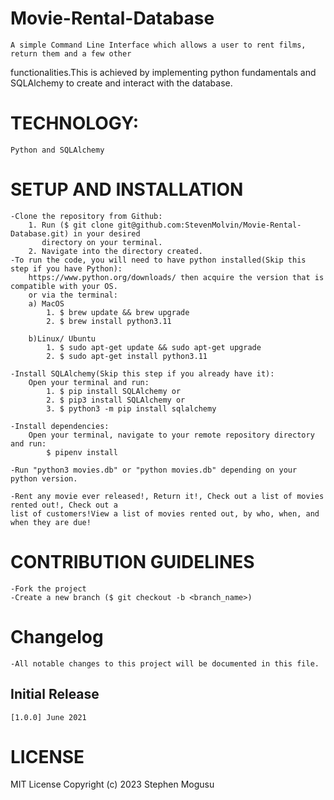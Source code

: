 # Movie-Rental-Database
    A simple Command Line Interface which allows a user to rent films, return them and a few other
functionalities.This is achieved by implementing python fundamentals and SQLAlchemy to create 
and interact with the database.

# TECHNOLOGY:
    Python and SQLAlchemy

# SETUP AND INSTALLATION

    -Clone the repository from Github:
        1. Run ($ git clone git@github.com:StevenMolvin/Movie-Rental-Database.git) in your desired
           directory on your terminal.
        2. Navigate into the directory created.
    -To run the code, you will need to have python installed(Skip this step if you have Python):
        https://www.python.org/downloads/ then acquire the version that is compatible with your OS.
        or via the terminal: 
        a) MacOS
            1. $ brew update && brew upgrade
            2. $ brew install python3.11
        
        b)Linux/ Ubuntu
            1. $ sudo apt-get update && sudo apt-get upgrade
            2. $ sudo apt-get install python3.11

    -Install SQLAlchemy(Skip this step if you already have it):
        Open your terminal and run:
            1. $ pip install SQLAlchemy or
            2. $ pip3 install SQLAlchemy or
            3. $ python3 -m pip install sqlalchemy
    
    -Install dependencies:
        Open your terminal, navigate to your remote repository directory and run:
            $ pipenv install

    -Run "python3 movies.db" or "python movies.db" depending on your python version.

    -Rent any movie ever released!, Return it!, Check out a list of movies rented out!, Check out a 
    list of customers!View a list of movies rented out, by who, when, and when they are due!

# CONTRIBUTION GUIDELINES
    -Fork the project
    -Create a new branch ($ git checkout -b <branch_name>)
    
# Changelog
    -All notable changes to this project will be documented in this file.
    
## Initial Release
    [1.0.0] June 2021

# LICENSE
MIT License 
Copyright (c) 2023 Stephen Mogusu
    
    
